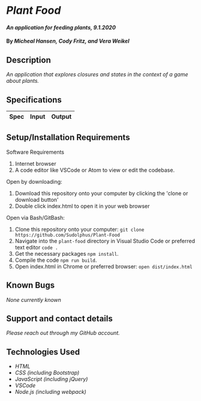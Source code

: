 # _Plant Food_

#### _An application for feeding plants, 9.1.2020_

#### By _**Micheal Hansen, Cody Fritz, and Vera Weikel**_

## Description

_An application that explores closures and states in the context of a game about plants._

## Specifications

| Spec | Input | Output |
| :--- | :---: | ---: |


## Setup/Installation Requirements

Software Requirements
1. Internet browser
2. A code editor like VSCode or Atom to view or edit the codebase.

Open by downloading:
1. Download this repository onto your computer by clicking the 'clone or download button'
2. Double click index.html to open it in your web browser

Open via Bash/GitBash:
1. Clone this repository onto your computer:
`git clone https://github.com/Sudolphus/Plant-Food`
2. Navigate into the `plant-food` directory in Visual Studio Code or preferred text editor
`code .`
3. Get the necessary packages `npm install`.
4. Compile the code `npm run build`.
5. Open index.html in Chrome or preferred browser:
`open dist/index.html`

## Known Bugs

_None currently known_

## Support and contact details

_Please reach out through my GitHub account._

## Technologies Used

* _HTML_
* _CSS (including Bootstrap)_
* _JavaScript (including jQuery)_
* _VSCode_
* _Node.js (including webpack)_

